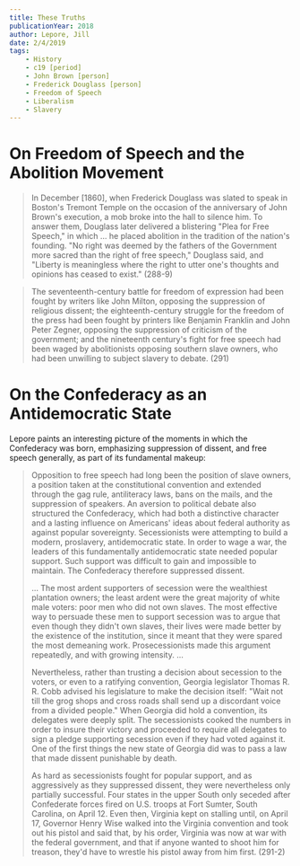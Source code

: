 ```yaml
---
title: These Truths
publicationYear: 2018
author: Lepore, Jill
date: 2/4/2019
tags:
    - History
    - c19 [period]
    - John Brown [person]
    - Frederick Douglass [person]
    - Freedom of Speech
    - Liberalism
    - Slavery
---
```


# On Freedom of Speech and the Abolition Movement

> In December [1860], when Frederick Douglass was slated to speak in Boston's Tremont Temple on the occasion of the anniversary of John Brown's execution, a mob broke into the hall to silence him. To answer them, Douglass later delivered a blistering "Plea for Free Speech," in which ... he placed abolition in the tradition of the nation's founding. "No right was deemed by the fathers of the Government more sacred than the right of free speech," Douglass said, and "Liberty is meaningless where the right to utter one's thoughts and opinions has ceased to exist." (288-9)

> The seventeenth-century battle for freedom of expression had been fought by writers like John Milton, opposing the suppression of religious dissent; the eighteenth-century struggle for the freedom of the press had been fought by printers like Benjamin Franklin and John Peter Zegner, opposing the suppression of criticism of the government; and the nineteenth century's fight for free speech had been waged by abolitionists opposing southern slave owners, who had been unwilling to subject slavery to debate. (291)

# On the Confederacy as an Antidemocratic State

Lepore paints an interesting picture of the moments in which the Confederacy was born, emphasizing suppression of dissent, and free speech generally, as part of its fundamental makeup:

> Opposition to free speech had long been the position of slave owners, a position taken at the constitutional convention and extended through the gag rule, antiliteracy laws, bans on the mails, and the suppression of speakers. An aversion to political debate also structured the Confederacy, which had both a distinctive character and a lasting influence on Americans' ideas about federal authority as against popular sovereignty. Secessionists were attempting to build a modern, proslavery, antidemocratic state. In order to wage a war, the leaders of this fundamentally antidemocratic state needed popular support. Such support was difficult to gain and impossible to maintain. The Confederacy therefore suppressed dissent.
>
> ... The most ardent supporters of secession were the wealthiest plantation owners; the least ardent were the great majority of white male voters: poor men who did not own slaves. The most effective way to persuade these men to support secession was to argue that even though they didn't own slaves, their lives were made better by the existence of the institution, since it meant that they were spared the most demeaning work. Prosecessionists made this argument repeatedly, and with growing intensity. ...
>
> Nevertheless, rather than trusting a decision about secession to the voters, or even to a ratifying convention, Georgia legislator Thomas R. R. Cobb advised his legislature to make the decision itself: "Wait not till the grog shops and cross roads shall send up a discordant voice from a divided people." When Georgia did hold a convention, its delegates were deeply split. The secessionists cooked the numbers in order to insure their victory and proceeded to require all delegates to sign a pledge supporting secession even if they had voted against it. One of the first things the new state of Georgia did was to pass a law that made dissent punishable by death.
>
> As hard as secessionists fought for popular support, and as aggressively as they suppressed dissent, they were nevertheless only partially successful. Four states in the upper South only seceded after Confederate forces fired on U.S. troops at Fort Sumter, South Carolina, on April 12. Even then, Virginia kept on stalling until, on April 17, Governor Henry Wise walked into the Virginia convention and took out his pistol and said that, by his order, Virginia was now at war with the federal government, and that if anyone wanted to shoot him for treason, they'd have to wrestle his pistol away from him first. (291-2)
